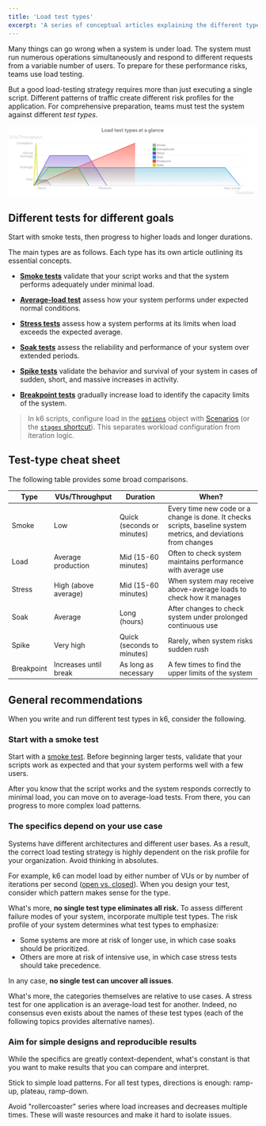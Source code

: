 ```yaml
---
title: 'Load test types'
excerpt: 'A series of conceptual articles explaining the different types of load tests. Learn about planning, running, and interpreting different tests for different performance goals.'
---
```


Many things can go wrong when a system is under load.
The system must run numerous operations simultaneously and respond to different requests from a variable number of users.
To prepare for these performance risks, teams use load testing.

But a good load-testing strategy requires more than just executing a single script.
Different patterns of traffic create different risk profiles for the application.
For comprehensive preparation, teams must test the system against different _test types_.

![Overview of load test shapes](./images/chart-load-test-types-overview.png)

## Different tests for different goals

Start with smoke tests, then progress to higher loads and longer durations.

The main types are as follows. Each type has its own article outlining its essential concepts.

- [**Smoke tests**](/test-types/smoke-testing) validate that your script works and that the system performs adequately under minimal load.

- [**Average-load test**](/test-types/load-testing) assess how your system performs under expected normal conditions.

- [**Stress tests**](/test-types/stress-testing) assess how a system performs at its limits when load exceeds the expected average. 

- [**Soak tests**](/test-types/soak-testing) assess the reliability and performance of your system over extended periods.

- [**Spike tests**](/test-types/spike-testing) validate the behavior and survival of your system in cases of sudden, short, and massive increases in activity.

- [**Breakpoint tests**](/test-types/breakpoint-testing) gradually increase load to identify the capacity limits of the system.

<Blockquote mod="note" title="">

In k6 scripts, configure load in the [`options`](/using-k6/k6-options/reference/) object with [Scenarios](/using-k6/scenarios) (or the [`stages` shortcut](/using-k6/k6-options/reference/#stages)). This separates workload configuration from iteration logic.

</Blockquote>

## Test-type cheat sheet 

The following table provides some broad comparisons.

| Type       | VUs/Throughput        | Duration                   | When?                                                                                                            |
|------------|-----------------------|----------------------------|------------------------------------------------------------------------------------------------------------------|
| Smoke      | Low                   | Quick (seconds or minutes) | Every time new code or a change is done. It checks scripts, baseline system metrics, and deviations from changes |
| Load       | Average production    | Mid (15-60 minutes)           | Often to check system maintains performance with average use                                                     |
| Stress     | High (above average)  | Mid (15-60 minutes)           | When system may receive above-average loads to check how it manages                                              |
| Soak       | Average               | Long (hours)               | After changes to check system under prolonged continuous use                                                     |
| Spike      | Very high             | Quick (seconds to minutes)       | Rarely, when system risks sudden rush                                                                            |
| Breakpoint | Increases until break | As long as necessary       | A few times to find the upper limits of the system                                                               |


## General recommendations

When you write and run different test types in k6, consider the following.

### Start with a smoke test

Start with a [smoke test](../smoke-testing).
Before beginning larger tests, validate that your scripts work as expected and that your system performs well with a few users.

After you know that the script works and the system responds correctly to minimal load,
you can move on to average-load tests.
From there, you can progress to more complex load patterns.

### The specifics depend on your use case

Systems have different architectures and different user bases. As a result, the correct load testing strategy is highly dependent on the risk profile for your organization. Avoid thinking in absolutes.

For example, k6 can model load by either number of VUs or by number of iterations per second ([open vs. closed](https://k6.io/docs/using-k6/scenarios/concepts/open-vs-closed/)).
When you design your test, consider which pattern makes sense for the type. 

What's more, **no single test type eliminates all risk.** 
To assess different failure modes of your system, incorporate multiple test types.
The risk profile of your system determines what test types to emphasize:
- Some systems are more at risk of longer use, in which case soaks should be prioritized.
- Others are more at risk of intensive use, in which case stress tests should take precedence.

In any case, **no single test can uncover all issues**.

What's more, the categories themselves are relative to use cases. A stress test for one application is an average-load test for another. Indeed, no consensus even exists about the names of these test types (each of the following topics provides alternative names).

### Aim for simple designs and reproducible results

While the specifics are greatly context-dependent, what's constant is that you want to make results that you can compare and interpret.

Stick to simple load patterns. For all test types, directions is enough: ramp-up, plateau, ramp-down.

Avoid "rollercoaster" series where load increases and decreases multiple times. These will waste resources and make it hard to isolate issues.


